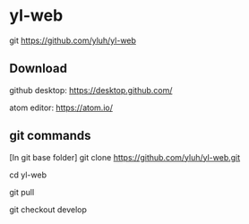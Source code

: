 # yl-web
git https://github.com/yluh/yl-web

## Download
github desktop:
https://desktop.github.com/

atom editor:
https://atom.io/


## git commands
[In git base folder]
git clone https://github.com/yluh/yl-web.git

cd yl-web

git pull

git checkout develop
